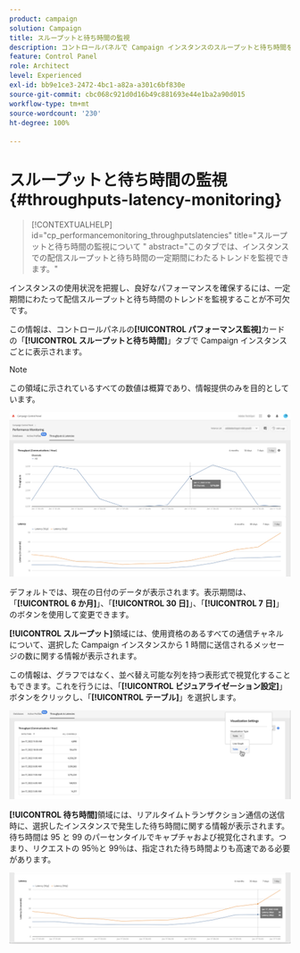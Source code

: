 ```yaml
---
product: campaign
solution: Campaign
title: スループットと待ち時間の監視
description: コントロールパネルで Campaign インスタンスのスループットと待ち時間を監視する方法を説明します。
feature: Control Panel
role: Architect
level: Experienced
exl-id: bb9e1ce3-2472-4bc1-a82a-a301c6bf830e
source-git-commit: cbc068c921d0d16b49c881693e44e1ba2a90d015
workflow-type: tm+mt
source-wordcount: '230'
ht-degree: 100%

---
```


# スループットと待ち時間の監視 {#throughputs-latency-monitoring}

>[!CONTEXTUALHELP]
>id="cp_performancemonitoring_throughputslatencies"
>title="スループットと待ち時間の監視について "
>abstract="このタブでは、インスタンスでの配信スループットと待ち時間の一定期間にわたるトレンドを監視できます。"

インスタンスの使用状況を把握し、良好なパフォーマンスを確保するには、一定期間にわたって配信スループットと待ち時間のトレンドを監視することが不可欠です。

この情報は、コントロールパネルの&#x200B;**[!UICONTROL パフォーマンス監視]**&#x200B;カードの「**[!UICONTROL スループットと待ち時間]**」タブで Campaign インスタンスごとに表示されます。

>[!NOTE]
>
>この領域に示されているすべての数値は概算であり、情報提供のみを目的としています。

![](assets/throughput-latencies-overview.png)

デフォルトでは、現在の日付のデータが表示されます。表示期間は、「**[!UICONTROL 6 か月]**」、「**[!UICONTROL 30 日]**」、「**[!UICONTROL 7 日]**」のボタンを使用して変更できます。

**[!UICONTROL スループット]**&#x200B;領域には、使用資格のあるすべての通信チャネルについて、選択した Campaign インスタンスから 1 時間に送信されるメッセージの数に関する情報が表示されます。

この情報は、グラフではなく、並べ替え可能な列を持つ表形式で視覚化することもできます。これを行うには、「**[!UICONTROL ビジュアライゼーション設定]**」ボタンをクリックし、「**[!UICONTROL テーブル]**」を選択します。

![](assets/throughput-latencies-table.png)

**[!UICONTROL 待ち時間]**&#x200B;領域には、リアルタイムトランザクション通信の送信時に、選択したインスタンスで発生した待ち時間に関する情報が表示されます。待ち時間は 95 と 99 のパーセンタイルでキャプチャおよび視覚化されます。つまり、リクエストの 95％と 99％は、指定された待ち時間よりも高速である必要があります。

![](assets/throughput-latencies-latency.png)
